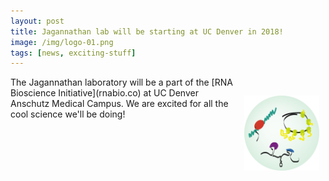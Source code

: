 ```yaml
---
layout: post
title: Jagannathan lab will be starting at UC Denver in 2018!
image: /img/logo-01.png
tags: [news, exciting-stuff]
---
```


<img align="right" src="/img/logo-01.png" hspace="10" vspace= "30" style="width:120px !important;height:120px !important;" />
The Jagannathan laboratory will be a part of the [RNA Bioscience Initiative](rnabio.co) at UC Denver Anschutz Medical Campus. We are excited for all the cool science we'll be doing! 
